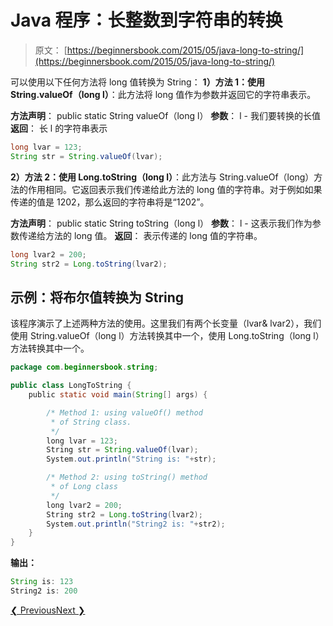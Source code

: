 # Java 程序：长整数到字符串的转换

> 原文： [https://beginnersbook.com/2015/05/java-long-to-string/](https://beginnersbook.com/2015/05/java-long-to-string/)

可以使用以下任何方法将 long 值转换为 String：
**1）方法 1：使用 String.valueOf（long l）**：此方法将 long 值作为参数并返回它的字符串表示。

**方法声明**：
public static String valueOf（long l）
**参数**：
l - 我们要转换的长值
**返回**：
长 l 的字符串表示

```java
long lvar = 123;
String str = String.valueOf(lvar);
```

**2）方法 2：使用 Long.toString（long l）**：此方法与 String.valueOf（long）方法的作用相同。它返回表示我们传递给此方法的 long 值的字符串。对于例如如果传递的值是 1202，那么返回的字符串将是“1202”。

**方法声明**：
public static String toString（long l）
**参数**：
l - 这表示我们作为参数传递给方法的 long 值。
**返回**：
表示传递的 long 值的字符串。

```java
long lvar2 = 200;
String str2 = Long.toString(lvar2);
```

## 示例：将布尔值转换为 String

该程序演示了上述两种方法的使用。这里我们有两个长变量（lvar&amp; lvar2），我们使用 String.valueOf（long l）方法转换其中一个，使用 Long.toString（long l）方法转换其中一个。

```java
package com.beginnersbook.string;

public class LongToString {
    public static void main(String[] args) {

        /* Method 1: using valueOf() method
         * of String class.
         */
        long lvar = 123;
        String str = String.valueOf(lvar);
        System.out.println("String is: "+str);

        /* Method 2: using toString() method 
         * of Long class
         */
        long lvar2 = 200;
        String str2 = Long.toString(lvar2);
        System.out.println("String2 is: "+str2);
    }
}

```

**输出：**

```java
String is: 123
String2 is: 200

```

[❮ Previous](https://beginnersbook.com/2013/12/how-to-convert-string-to-long-in-java/)[Next ❯](https://beginnersbook.com/2013/12/how-to-convert-string-to-double-in-java/)